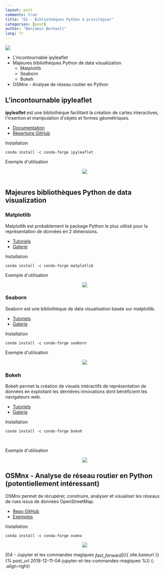 ```yaml
---
layout: post
comments: true
title: "02 - Bibliothèques Python à privilégier"
categories: [post]
author: "Benjamin Berhault"
lang: fr
---
```


<div class="row">
  <div class="col grid s12 m6 l3">
    <img src="{{ '/images/libraries.jpg' | relative_url }}" class="responsive-img">
  </div>
  <div class="col grid s12 m6 l9 ">
    <ul>
      <li>L'incontournable ipyleaflet</li>
      <li>Majeures bibliothèques Python de data visualization
        <ul>
          <li>Matplotlib</li>
          <li>Seaborn</li>
          <li>Bokeh</li>
        </ul>
      </li>
      <li>OSMnx - Analyse de réseau routier en Python</li>
    </ul>
  </div>
</div>

##  L'incontournable ipyleaflet
<b>ipyleaflet</b> est une bibliothèque facilitant la création de cartes interactives, l'insertion et manipulation d'objets et formes géométriques.

<div class="row">
  <div class="col grid s12 m4 l3">
    <ul>
      <li><a href="https://ipyleaflet.readthedocs.io/en/latest/">Documentation</a></li>
      <li><a href="https://github.com/jupyter-widgets/ipyleaflet">Répertoire GitHub</a></li>
    </ul>
  </div>
  <div class="col grid s12 m8 l9">
    Installation
    <pre class="language-console"><code class="language-console">conda install -c conda-forge ipyleaflet</code></pre>
  </div>
</div>

Exemple d'utilisation
<center><img src="{{ '/images/01-libraries/05-libraries.png' | relative_url }}" class="responsive-img"></center>
<br>

## Majeures bibliothèques Python de data visualization

### Matplotlib
Matplotlib est probablement le package Python le plus utilisé pour la représentation de données en 2 dimensions.

<div class="row">
  <div class="col grid s12 m4 l3">
    <ul>
      <li><a href="https://matplotlib.org/tutorials/index.html">Tutoriels</a></li>
      <li><a href="https://matplotlib.org/gallery/index.html">Galerie</a></li>
    </ul>
  </div>
  <div class="col grid s12 m8 l9">
    Installation
    <pre class="language-console"><code class="language-console">conda install -c conda-forge matplotlib</code></pre>
  </div>
</div>

Exemple d'utilisation
<center><img src="{{ '/images/01-libraries/02-libraries.png' | relative_url }}" class="responsive-img"></center>

### Seaborn
Seaborn est une bibliothèque de data visualisation basée sur matplotlib.

<div class="row">
  <div class="col grid s12 m4 l3">
    <ul>
      <li><a href="https://seaborn.pydata.org/tutorial.html">Tutoriels</a></li>
      <li><a href="https://seaborn.pydata.org/examples/index.html">Galerie</a></li>
    </ul>
  </div>
  <div class="col grid s12 m8 l9">
    Installation
    <pre class="language-console"><code class="language-console">conda install -c conda-forge seaborn</code></pre>
  </div>
</div>

Exemple d'utilisation
<center><img src="{{ '/images/01-libraries/03-libraries.png' | relative_url }}" class="responsive-img"></center>

### Bokeh
Bokeh permet la création de visuels intéractifs de représentation de données en exploitant les dernières innovations dont bénéficient les navigateurs web.

<div class="row">
  <div class="col grid s12 m4 l3">
    <ul>
      <li><a href="https://hub.mybinder.org/user/bokeh-bokeh-notebooks-su7mtuxo/notebooks/tutorial/00%20-%20Introduction%20and%20Setup.ipynb">Tutoriels</a></li>
      <li><a href="https://bokeh.pydata.org/en/latest/docs/gallery.html">Galerie</a></li>
    </ul>
  </div>
  <div class="col grid s12 m8 l9">
    Installation
    <pre class="language-console"><code class="language-console">conda install -c conda-forge bokeh</code></pre>
  </div>
</div>
<br>

Exemple d'utilisation
<center><img src="{{ '/images/01-libraries/04-libraries.png' | relative_url }}" class="responsive-img"></center>

## OSMnx - Analyse de réseau routier en Python (potentiellement intéressant)

OSMnx permet de récupérer, construire, analyser et visualiser les réseaux de rues issus de données OpenStreetMap.

<div class="row">
  <div class="col grid s12 m4 l3">
    <ul>
      <li><a href="https://github.com/gboeing/osmnx">Repo GitHub</a></li>
      <li><a href="https://github.com/gboeing/osmnx/tree/master/examples">Exemples</a></li>
    </ul>
  </div>
  <div class="col grid s12 m8 l9">
    Installation
    <pre class="language-console"><code class="language-console">conda install -c conda-forge osmnx</code></pre>
  </div>
</div>

<center><img src="{{ '/images/01-libraries/06-libraries.png' | relative_url }}" class="responsive-img"></center>

[04 - Jupyter et les commandes magiques <i class="material-icons" style="vertical-align:middle">fast_forward</i>]({{ site.baseurl }}{% post_url 2018-12-11-04-jupyter-et-les-commandes-magiques %})
{: .align-right}

